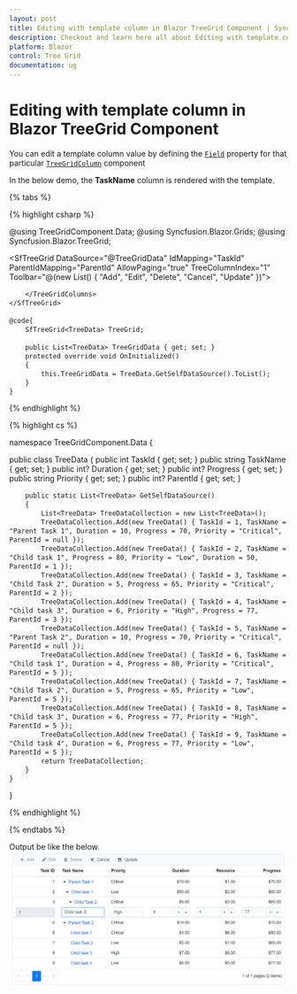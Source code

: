```yaml
---
layout: post
title: Editing with template column in Blazor TreeGrid Component | Syncfusion
description: Checkout and learn here all about Editing with template column in Syncfusion Blazor TreeGrid component and more.
platform: Blazor
control: Tree Grid
documentation: ug
---
```


# Editing with template column in Blazor TreeGrid Component

You can edit a template column value by defining the [`Field`](https://help.syncfusion.com/cr/blazor/Syncfusion.Blazor.TreeGrid.TreeGridColumn.html#Syncfusion_Blazor_TreeGrid_TreeGridColumn_Field) property for that particular [`TreeGridColumn`](https://help.syncfusion.com/cr/blazor/Syncfusion.Blazor.TreeGrid.TreeGridColumn.html) component

In the below demo, the **TaskName** column is rendered with the template.

{% tabs %}

{% highlight csharp %}

@using TreeGridComponent.Data;
@using  Syncfusion.Blazor.Grids;
@using  Syncfusion.Blazor.TreeGrid;

<SfTreeGrid DataSource="@TreeGridData" IdMapping="TaskId" ParentIdMapping="ParentId" AllowPaging="true"
                TreeColumnIndex="1" Toolbar="@(new List<string>() { "Add", "Edit", "Delete", "Cancel", "Update" })">
        <TreeGridEditSettings AllowEditing="true" AllowAdding="true" AllowDeleting="true" Mode="Syncfusion.Blazor.TreeGrid.EditMode.Row" />
        <TreeGridColumns>
            <TreeGridColumn Field="TaskId" HeaderText="Task ID" IsPrimaryKey="true" Width="70" TextAlign="TextAlign.Right"></TreeGridColumn>
            <TreeGridColumn Field="TaskName" HeaderText="Task Name" Width="75">
                <Template>
                    @{
                        var data = context as TreeData;
                        <a href="#">@data.TaskName</a>
                    }
                </Template>
            </TreeGridColumn>
            <TreeGridColumn Field="Priority" HeaderText="Priority" Width="60"></TreeGridColumn>
            <TreeGridColumn Field="Duration" HeaderText="Duration" Width="70" Format="C2" TextAlign="TextAlign.Right"></TreeGridColumn>
            <TreeGridColumn Field="Resources" HeaderText="Resource" Width="70" Format="C2" TextAlign="TextAlign.Right"></TreeGridColumn>
            <TreeGridColumn Field="Progress" HeaderText="Progress" Width="70" Format="C2" TextAlign="TextAlign.Right"></TreeGridColumn>

        </TreeGridColumns>
    </SfTreeGrid>

    @code{
        SfTreeGrid<TreeData> TreeGrid;

        public List<TreeData> TreeGridData { get; set; }
        protected override void OnInitialized()
        {
            this.TreeGridData = TreeData.GetSelfDataSource().ToList();
        }
    }

{% endhighlight %}

{% highlight cs %}

namespace TreeGridComponent.Data {

public class TreeData
    {
        public int TaskId { get; set; }
        public string TaskName { get; set; }
        public int? Duration { get; set; }
        public int? Progress { get; set; }
        public string Priority { get; set; }
        public int? ParentId { get; set; }

        public static List<TreeData> GetSelfDataSource()
        {
            List<TreeData> TreeDataCollection = new List<TreeData>();
            TreeDataCollection.Add(new TreeData() { TaskId = 1, TaskName = "Parent Task 1", Duration = 10, Progress = 70, Priority = "Critical", ParentId = null });
            TreeDataCollection.Add(new TreeData() { TaskId = 2, TaskName = "Child task 1", Progress = 80, Priority = "Low", Duration = 50, ParentId = 1 });
            TreeDataCollection.Add(new TreeData() { TaskId = 3, TaskName = "Child Task 2", Duration = 5, Progress = 65, Priority = "Critical", ParentId = 2 });
            TreeDataCollection.Add(new TreeData() { TaskId = 4, TaskName = "Child task 3", Duration = 6, Priority = "High", Progress = 77, ParentId = 3 });
            TreeDataCollection.Add(new TreeData() { TaskId = 5, TaskName = "Parent Task 2", Duration = 10, Progress = 70, Priority = "Critical", ParentId = null });
            TreeDataCollection.Add(new TreeData() { TaskId = 6, TaskName = "Child task 1", Duration = 4, Progress = 80, Priority = "Critical", ParentId = 5 });
            TreeDataCollection.Add(new TreeData() { TaskId = 7, TaskName = "Child Task 2", Duration = 5, Progress = 65, Priority = "Low", ParentId = 5 });
            TreeDataCollection.Add(new TreeData() { TaskId = 8, TaskName = "Child task 3", Duration = 6, Progress = 77, Priority = "High", ParentId = 5 });
            TreeDataCollection.Add(new TreeData() { TaskId = 9, TaskName = "Child task 4", Duration = 6, Progress = 77, Priority = "Low", ParentId = 5 });
            return TreeDataCollection;
        }
    }
}

{% endhighlight %}

{% endtabs %}

Output be like the below.
![`Final output`](../images/template-edit.PNG)